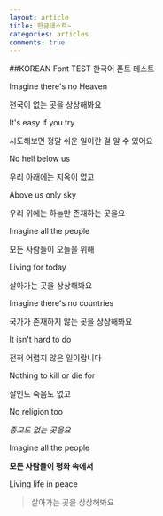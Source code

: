 ```yaml
---
layout: article
title: 한글테스트~
categories: articles
comments: true
---
```


##KOREAN Font TEST  한국어 폰트 테스트

Imagine there's no Heaven

천국이 없는 곳을 상상해봐요

It's easy if you try

시도해보면 정말 쉬운 일이란 걸 알 수 있어요

No hell below us

우리 아래에는 지옥이 없고

Above us only sky

우리 위에는 하늘만 존재하는 곳을요

Imagine all the people

모든 사람들이 오늘을 위해

Living for today

살아가는 곳을 상상해봐요

Imagine there's no countries

국가가 존재하지 않는 곳을 상상해봐요

It isn't hard to do

전혀 어렵지 않은 일이랍니다

Nothing to kill or die for

살인도 죽음도 없고

No religion too

*종교도 없는 곳을요*

Imagine all the people

**모든 사람들이 평화 속에서**

Living life in peace

>살아가는 곳을 상상해봐요


